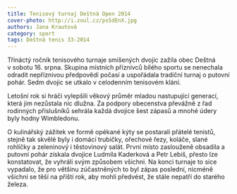 ```yaml
---
title: Tenisový turnaj Deštná Open 2014
cover-photo: http://i.zoul.cz/ps5dEnX.jpg
authors: Jana Krautová
category: sport
tags: Deštná tenis 33-2014 
---
```


Třináctý ročník tenisového turnaje smíšených dvojic zažila obec Deštná v sobotu 16. srpna. Skupina místních příznivců bílého sportu se nenechala odradit nepříznivou předpovědí počasí a uspořádala tradiční turnaj o putovní pohár. Sedm dvojic se utkalo v celodenním tenisovém klání.

Letošní rok si hráči vylepšili věkový průměr mladou nastupující generací, která jim nezůstala nic dlužna. Za podpory obecenstva převážně z řad rodinných příslušníků sehrála každá dvojice šest zápasů a mnohé údery byly hodny Wimbledonu.

O kulinářský zážitek ve formě opékané kýty se postarali přátelé tenistů, stejně tak skvělé byly i domácí trubičky, ořechové řezy, koláče, slané rohlíčky a zeleninový i těstovinový salát.
První místo zaslouženě obsadila a putovní pohár získala dvojice Ludmila Kaderková a Petr Lebiš, přesto lze konstatovat, že vyhráli svým způsobem všichni. Na konci turnaje to sice vypadalo, že pro většinu zúčastněných to byl zápas poslední, nicméně všichni se těší na příští rok, aby mohli předvést, že stále nepatří do starého železa.